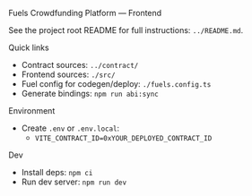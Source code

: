 Fuels Crowdfunding Platform — Frontend

See the project root README for full instructions: `../README.md`.

Quick links
- Contract sources: `../contract/`
- Frontend sources: `./src/`
- Fuel config for codegen/deploy: `./fuels.config.ts`
- Generate bindings: `npm run abi:sync`

Environment
- Create `.env` or `.env.local`:
  - `VITE_CONTRACT_ID=0xYOUR_DEPLOYED_CONTRACT_ID`

Dev
- Install deps: `npm ci`
- Run dev server: `npm run dev`
